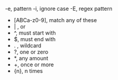 
-e, pattern
-i, ignore case
-E, regex pattern
- \[ABCa-z0-9\], match any of these
- | , or
 - ^, must start with
 - $, must end with
 - . , wildcard
 - ?, one or zero
 - \*, any amount
 - +, once or more
 - {n}, n times